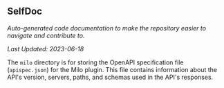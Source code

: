 <!--- START SELFDOC --->
## SelfDoc
_Auto-generated code documentation to make the repository easier to navigate and contribute to._

_Last Updated: 2023-06-18_

The `milo` directory is for storing the OpenAPI specification file (`apispec.json`) for the Milo plugin. This file contains information about the API's version, servers, paths, and schemas used in the API's responses.

<!--- END SELFDOC --->